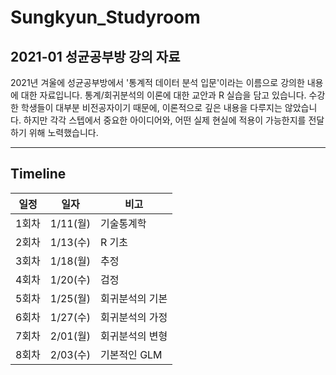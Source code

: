 # Sungkyun_Studyroom

## 2021-01 성균공부방 강의 자료

2021년 겨울에 성균공부방에서 '통계적 데이터 분석 입문'이라는 이름으로 강의한 내용에 대한 자료입니다. 통계/회귀분석의 이론에 대한 교안과 R 실습을 담고 있습니다. 수강한 학생들이 대부분 비전공자이기 때문에, 이론적으로 깊은 내용을 다루지는 않았습니다. 하지만 각각 스텝에서 중요한 아이디어와, 어떤 실제 현실에 적용이 가능한지를 전달하기 위해 노력했습니다. 

----------------------------------------------------------

## Timeline  

| 일정                    |  일자 | 비고                                |
| ------------------- | -------------|-------------------------- |
| 1회차 | 1/11(월) | 기술통계학 |
| 2회차 | 1/13(수) | R 기초 |
| 3회차 | 1/18(월) | 추정 |
| 4회차 | 1/20(수) | 검정 |
| 5회차 | 1/25(월) | 회귀분석의 기본 |
| 6회차 | 1/27(수) | 회귀분석의 가정 |
| 7회차 | 2/01(월) | 회귀분석의 변형 |
| 8회차 | 2/03(수) | 기본적인 GLM |
